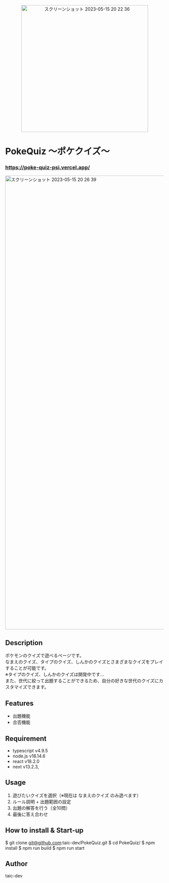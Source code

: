 <p align="center">
<img width="403" alt="スクリーンショット 2023-05-15 20 22 36" src="https://github.com/taic-dev/PokeQuiz/assets/52269577/beae7980-2a69-42ce-9b34-007c39983858">
</p>

# PokeQuiz 〜ポケクイズ〜
### https://poke-quiz-psi.vercel.app/

<img width="1440" alt="スクリーンショット 2023-05-15 20 26 39" src="https://github.com/taic-dev/PokeQuiz/assets/52269577/8c5e21f3-614c-4686-8be6-467ae1803d7b">

## Description
ポケモンのクイズで遊べるページです。<br>
なまえのクイズ、タイプのクイズ、しんかのクイズとさまざまなクイズをプレイすることが可能です。<br>
※タイプのクイズ、しんかのクイズは開発中です… <br>
また、世代に絞って出題することができるため、自分の好きな世代のクイズにカスタマイズできます。

## Features
- 出題機能
- 合否機能

## Requirement
- typescript v4.9.5
- node.js v18.14.6
- react v18.2.0
- next v13.2.3,

## Usage
1. 遊びたいクイズを選択（※現在は なまえのクイズ のみ遊べます）
2. ルール説明 + 出題範囲の設定
3. 出題の解答を行う（全10問）
4. 最後に答え合わせ

## How to install & Start-up
$ git clone git@github.com:taic-dev/PokeQuiz.git
$ cd PokeQuiz/
$ npm install
$ npm run build
$ npm run start

## Author
taic-dev
